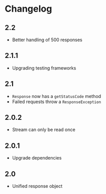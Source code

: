 Changelog
=========

2.2
---

* Better handling of 500 responses

2.1.1
-----
* Upgrading testing frameworks

2.1
---
* `Response` now has a `getStatusCode` method
* Failed requests throw a `ResponseException`

2.0.2
-----
* Stream can only be read once

2.0.1
-----
* Upgrade dependencies

2.0
---
* Unified response object
